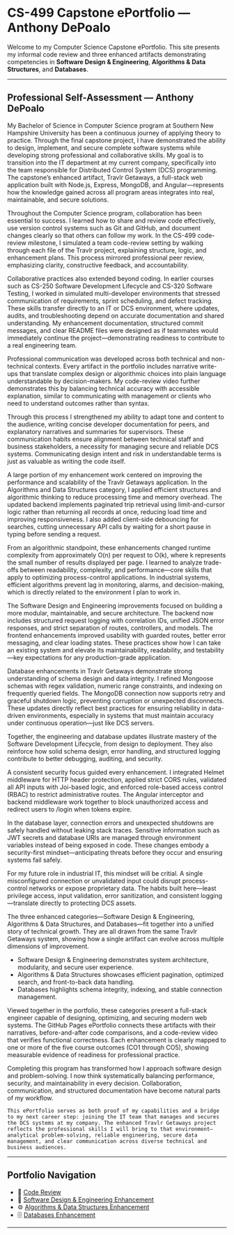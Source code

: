 # CS-499 Capstone ePortfolio — Anthony DePoalo 

Welcome to my Computer Science Capstone ePortfolio. This site presents my informal code review and three enhanced artifacts demonstrating competencies in **Software Design & Engineering**, **Algorithms & Data Structures**, and **Databases**. 

--- 

## Professional Self-Assessment — Anthony DePoalo 

  My Bachelor of Science in Computer Science program at Southern New Hampshire University has been a continuous journey of applying theory to practice. Through the final capstone project, I have demonstrated the ability to design, implement, and secure complete software systems while developing strong professional and collaborative skills. My goal is to transition into the IT department at my current company, specifically into the team responsible for Distributed Control System (DCS) programming. The capstone’s enhanced artifact, Travlr Getaways, a full-stack web application built with Node.js, Express, MongoDB, and Angular—represents how the knowledge gained across all program areas integrates into real, maintainable, and secure solutions. 

  Throughout the Computer Science program, collaboration has been essential to success. I learned how to share and review code effectively, use version control systems such as Git and GitHub, and document changes clearly so that others can follow my work. In the CS-499 code-review milestone, I simulated a team code-review setting by walking through each file of the Travlr project, explaining structure, logic, and enhancement plans. This process mirrored professional peer review, emphasizing clarity, constructive feedback, and accountability. 

  Collaborative practices also extended beyond coding. In earlier courses such as CS-250 Software Development Lifecycle and CS-320 Software Testing, I worked in simulated multi-developer environments that stressed communication of requirements, sprint scheduling, and defect tracking. These skills transfer directly to an IT or DCS environment, where updates, audits, and troubleshooting depend on accurate documentation and shared understanding. My enhancement documentation, structured commit messages, and clear README files were designed as if teammates would immediately continue the project—demonstrating readiness to contribute to a real engineering team.

  Professional communication was developed across both technical and non-technical contexts. Every artifact in the portfolio includes narrative write-ups that translate complex design or algorithmic choices into plain language understandable by decision-makers. My code-review video further demonstrates this by balancing technical accuracy with accessible explanation, similar to communicating with management or clients who need to understand outcomes rather than syntax. 
    
  Through this process I strengthened my ability to adapt tone and content to the audience, writing concise developer documentation for peers, and explanatory narratives and summaries for supervisors. These communication habits ensure alignment between technical staff and business stakeholders, a necessity for managing secure and reliable DCS systems. Communicating design intent and risk in understandable terms is just as valuable as writing the code itself.

  A large portion of my enhancement work centered on improving the performance and scalability of the Travlr Getaways application. In the Algorithms and Data Structures category, I applied efficient structures and algorithmic thinking to reduce processing time and memory overhead. The updated backend implements paginated trip retrieval using limit-and-cursor logic rather than returning all records at once, reducing load time and improving responsiveness. I also added client-side debouncing for searches, cutting unnecessary API calls by waiting for a short pause in typing before sending a request. 
  
  From an algorithmic standpoint, these enhancements changed runtime complexity from approximately O(n) per request to O(k), where k represents the small number of results displayed per page. I learned to analyze trade-offs between readability, complexity, and performance—core skills that apply to optimizing process-control applications. In industrial systems, efficient algorithms prevent lag in monitoring, alarms, and decision-making, which is directly related to the environment I plan to work in.

  The Software Design and Engineering improvements focused on building a more modular, maintainable, and secure architecture. The backend now includes structured request logging with correlation IDs, unified JSON error responses, and strict separation of routes, controllers, and models. The frontend enhancements improved usability with guarded routes, better error messaging, and clear loading states. These practices show how I can take an existing system and elevate its maintainability, readability, and testability—key expectations for any production-grade application. 
  
  Database enhancements in Travlr Getaways demonstrate strong understanding of schema design and data integrity. I refined Mongoose schemas with regex validation, numeric range constraints, and indexing on frequently queried fields. The MongoDB connection now supports retry and graceful shutdown logic, preventing corruption or unexpected disconnects. These updates directly reflect best practices for ensuring reliability in data-driven environments, especially in systems that must maintain accuracy under continuous operation—just like DCS servers. 
  
  Together, the engineering and database updates illustrate mastery of the Software Development Lifecycle, from design to deployment. They also reinforce how solid schema design, error handling, and structured logging contribute to better debugging, auditing, and security.

  A consistent security focus guided every enhancement. I integrated Helmet middleware for HTTP header protection, applied strict CORS rules, validated all API inputs with Joi-based logic, and enforced role-based access control (RBAC) to restrict administrative routes. The Angular interceptor and backend middleware work together to block unauthorized access and redirect users to /login when tokens expire. 
  
  In the database layer, connection errors and unexpected shutdowns are safely handled without leaking stack traces. Sensitive information such as JWT secrets and database URIs are managed through environment variables instead of being exposed in code. These changes embody a security-first mindset—anticipating threats before they occur and ensuring systems fail safely. 
  
  For my future role in industrial IT, this mindset will be critial. A single misconfigured connection or unvalidated input could disrupt process-control networks or expose proprietary data. The habits built here—least privilege access, input validation, error sanitization, and consistent logging—translate directly to protecting DCS assets.

  The three enhanced categories—Software Design & Engineering, Algorithms & Data Structures, and Databases—fit together into a unified story of technical growth. They are all drawn from the same Travlr Getaways system, showing how a single artifact can evolve across multiple dimensions of improvement. 
  
  - Software Design & Engineering demonstrates system architecture, modularity, and secure user experience.
  - Algorithms & Data Structures showcases efficient pagination, optimized search, and front-to-back data handling.
  - Databases highlights schema integrity, indexing, and stable connection management.

  Viewed together in the portfolio, these categories present a full-stack engineer capable of designing, optimizing, and securing modern web systems. The GitHub Pages ePortfolio connects these artifacts with their narratives, before-and-after code comparisons, and a code-review video that verifies functional correctness. Each enhancement is clearly mapped to one or more of the five course outcomes (CO1 through CO5), showing measurable evidence of readiness for professional practice.

  Completing this program has transformed how I approach software design and problem-solving. I now think systematically balancing performance, security, and maintainability in every decision. Collaboration, communication, and structured documentation have become natural parts of my workflow. 
    
    This ePortfolio serves as both proof of my capabilities and a bridge to my next career step: joining the IT team that manages and secures the DCS systems at my company. The enhanced Travlr Getaways project reflects the professional skills I will bring to that environment—analytical problem-solving, reliable engineering, secure data management, and clear communication across diverse technical and business audiences.

--- 
## Portfolio Navigation 
- 🎥 [Code Review](code-review/README.md) 
- 🧩 [Software Design & Engineering Enhancement](artifacts/software-design/README.md) 
- ⚙️ [Algorithms & Data Structures Enhancement](artifacts/algorithms/README.md) 
- 🗄️ [Databases Enhancement](artifacts/databases/README.md) 

---
